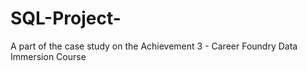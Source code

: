 # SQL-Project-
A part of the case study on the Achievement 3 - Career Foundry Data Immersion Course

